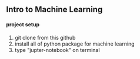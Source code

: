 ## Intro to Machine Learning

#### project setup
1. git clone from this github
2. install all of python package for machine learning
3. type "jupter-notebook" on terminal

